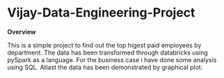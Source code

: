 # Vijay-Data-Engineering-Project

**Overview**

This is a simple project to find out the top higest paid employees by department. The data has been transformed through databricks using pySpark as a language. For the business case i have done some analysis using SQL. Atlast the data has been demonstrated by graphical plot.
